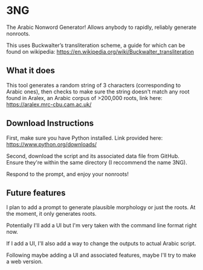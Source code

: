 # 3NG
The Arabic Nonword Generator! Allows anybody to rapidly, reliably generate nonroots.

This uses Buckwalter’s transliteration scheme, a guide for which can be found on wikipedia: https://en.wikipedia.org/wiki/Buckwalter_transliteration

## What it does

This tool generates a random string of 3 characters (corresponding to Arabic ones), then checks to make sure the string doesn't match any root found in Aralex, an Arabic corpus of >200,000 roots, link here: https://aralex.mrc-cbu.cam.ac.uk/

## Download Instructions

First, make sure you have Python installed. Link provided here: https://www.python.org/downloads/

Second, download the script and its associated data file from GitHub. Ensure they're within the same directory (I reccommend the name 3NG). 

Respond to the prompt, and enjoy your nonroots!

## Future features

I plan to add a prompt to generate plausible morphology or just the roots. At the moment, it only generates roots.

Potentially I'll add a UI but I'm very taken with the command line format right now.

If I add a UI, I'll also add a way to change the outputs to actual Arabic script.

Following maybe adding a UI and associated features, maybe I'll try to make a web version. 
